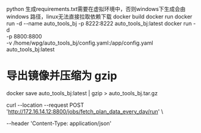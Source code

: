 python 生成requirements.txt需要在虚拟环境中，否则windows下生成会由windows
路径，linux无法直接拉取依赖下载
docker build
docker run
docker run -d --name auto_tools_bj -p 8222:8222 auto_tools_bj:latest
docker run -d \
  -p 8800:8800 \
  -v /home/wpg/auto_tools_bj/config.yaml:/app/config.yaml \
  auto_tools_bj:latest

# 导出镜像并压缩为 gzip
docker save auto_tools_bj:latest | gzip > auto_tools_bj.tar.gz


curl --location --request POST 'http://172.16.14.12:8800/jobs/fetch_plan_data_every_day/run' \

--header 'Content-Type: application/json'